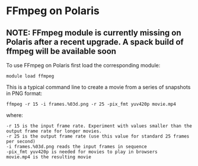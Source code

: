 # FFmpeg on Polaris

## NOTE: FFmpeg module is currently missing on Polaris after a recent upgrade. A spack build of ffmpeg will be available soon




To use FFmpeg on Polaris first load the corresponding module:

```
module load ffmpeg
```

This is a typical command line to create a movie from a series of snapshots in PNG format:

```
ffmpeg -r 15 -i frames.%03d.png -r 25 -pix_fmt yuv420p movie.mp4
```

where:

```
-r 15 is the input frame rate. Experiment with values smaller than the output frame rate for longer movies.
-r 25 is the output frame rate (use this value for standard 25 frames per second)
-i frames.%03d.png reads the input frames in sequence
-pix_fmt yuv420p is needed for movies to play in browsers
movie.mp4 is the resulting movie
```



